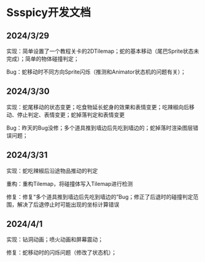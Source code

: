 # Ssspicy开发文档

## 2024/3/29

实现：简单设置了一个教程关卡的2DTilemap；蛇的基本移动（尾巴Sprite状态未完成）；简单的物体碰撞判定；

Bug：蛇移动时不同方向Sprite闪烁（推测和Animator状态机的问题有关）；

## 2024/3/30

实现：蛇尾移动的状态变更；吃食物延长蛇身的效果和表情变更；吃辣椒向后移动、停止判定、表情变更；蛇掉落判定和表情变更

Bug：昨天的Bug没修；多个道具推到墙边后先吃到墙边的；蛇掉落时渲染图层错误问题；

## 2024/3/31

实现：蛇吃辣椒后沿途物品推动的判定

重构：重构Tilemap，将碰撞体写入Tilemap进行检测

修复：修复“多个道具推到墙边后先吃到墙边的”Bug；修正了后退时的碰撞判定范围，解决了后退停止时可能出现的坐标计算错误

## 2024/4/1

实现：钻洞动画；喷火动画和屏幕震动；

修复：蛇移动时的闪烁问题（修改了状态机）；